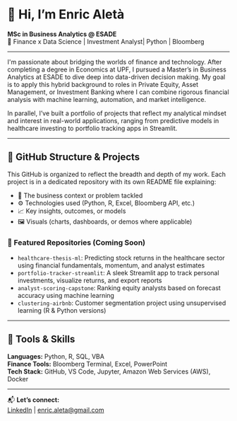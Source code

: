 # 👋 Hi, I’m Enric Aletà  
**MSc in Business Analytics @ ESADE**  
📍 Finance x Data Science | Investment Analyst| Python | Bloomberg

---

I'm passionate about bridging the worlds of finance and technology. After completing a degree in Economics at UPF, I pursued a Master’s in Business Analytics at ESADE to dive deep into data-driven decision making. My goal is to apply this hybrid background to roles in Private Equity, Asset Management, or Investment Banking where I can combine rigorous financial analysis with machine learning, automation, and market intelligence.

In parallel, I’ve built a portfolio of projects that reflect my analytical mindset and interest in real-world applications, ranging from predictive models in healthcare investing to portfolio tracking apps in Streamlit.

---

## 📂 GitHub Structure & Projects

This GitHub is organized to reflect the breadth and depth of my work. Each project is in a dedicated repository with its own README file explaining:

- 📌 The business context or problem tackled  
- ⚙️ Technologies used (Python, R, Excel, Bloomberg API, etc.)  
- 📈 Key insights, outcomes, or models  
- 🖼️ Visuals (charts, dashboards, or demos where applicable)  

### 🔗 Featured Repositories (Coming Soon)
- `healthcare-thesis-ml`: Predicting stock returns in the healthcare sector using financial fundamentals, momentum, and analyst estimates  
- `portfolio-tracker-streamlit`: A sleek Streamlit app to track personal investments, visualize returns, and export reports  
- `analyst-scoring-capstone`: Ranking equity analysts based on forecast accuracy using machine learning  
- `clustering-airbnb`: Customer segmentation project using unsupervised learning (R & Python versions)  

---

## 🧰 Tools & Skills
**Languages:** Python, R, SQL, VBA  
**Finance Tools:** Bloomberg Terminal, Excel, PowerPoint  
**Tech Stack:** GitHub, VS Code, Jupyter, Amazon Web Services (AWS), Docker  

---

📬 **Let’s connect:**  
[LinkedIn](https://www.linkedin.com/in/enricaletacumellas/) | enric.aleta@gmail.com




<!--
**EnricAleta/EnricAleta** is a ✨ _special_ ✨ repository because its `README.md` (this file) appears on your GitHub profile.

Here are some ideas to get you started:

- 🔭 I’m currently working on ...
- 🌱 I’m currently learning ...
- 👯 I’m looking to collaborate on ...
- 🤔 I’m looking for help with ...
- 💬 Ask me about ...
- 📫 How to reach me: ...
- 😄 Pronouns: ...
- ⚡ Fun fact: ...
-->
